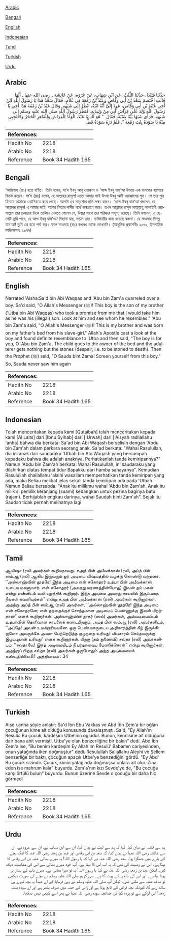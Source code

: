 [Arabic](#arabic)

[Bengali](#bengali)

[English](#english)

[Indonesian](#indonesian)

[Tamil](#tamil)

[Turkish](#turkish)

[Urdu](#urdu)

## Arabic


<div dir="rtl" lang="ar" style={{fontSize:'larger',backgroundColor:'#f8f9fa',padding:20}}>
حَدَّثَنَا قُتَيْبَةُ، حَدَّثَنَا اللَّيْثُ، عَنِ ابْنِ شِهَابٍ، عَنْ عُرْوَةَ، عَنْ عَائِشَةَ ـ رضى الله عنها ـ أَنَّهَا قَالَتِ اخْتَصَمَ سَعْدُ بْنُ أَبِي وَقَّاصٍ وَعَبْدُ بْنُ زَمْعَةَ فِي غُلاَمٍ، فَقَالَ سَعْدٌ هَذَا يَا رَسُولَ اللَّهِ ابْنُ أَخِي عُتْبَةَ بْنِ أَبِي وَقَّاصٍ، عَهِدَ إِلَىَّ أَنَّهُ ابْنُهُ، انْظُرْ إِلَى شَبَهِهِ‏.‏ وَقَالَ عَبْدُ بْنُ زَمْعَةَ هَذَا أَخِي يَا رَسُولَ اللَّهِ وُلِدَ عَلَى فِرَاشِ أَبِي مِنْ وَلِيدَتِهِ‏.‏ فَنَظَرَ رَسُولُ اللَّهِ صلى الله عليه وسلم إِلَى شَبَهِهِ، فَرَأَى شَبَهًا بَيِّنًا بِعُتْبَةَ، فَقَالَ ‏ "‏ هُوَ لَكَ يَا عَبْدُ، الْوَلَدُ لِلْفِرَاشِ وَلِلْعَاهِرِ الْحَجَرُ وَاحْتَجِبِي مِنْهُ يَا سَوْدَةُ بِنْتَ زَمْعَةَ ‏"‏‏.‏ فَلَمْ تَرَهُ سَوْدَةُ قَطُّ‏.‏
</div>
<div style={{backgroundColor:'#f8f9fa',padding:20, marginBottom: 10}}><table> <thead> <tr> <th>References:</th> <th></th> </tr> </thead> <tbody><tr><td>Hadith No</td><td>2218</td></tr><tr><td>Arabic No</td><td>2218</td></tr><tr><td>Reference</td><td>Book 34 Hadith 165</td></tr></tbody></table></div>

## Bengali


<div dir="ltr" lang="bn" style={{fontSize:'larger',backgroundColor:'#f8f9fa',padding:20}}>
‘আয়িশাহ (রাঃ) হতে বর্ণিত। তিনি বলেন, সা‘দ ইবনু আবূ ওয়াক্কাস ও ‘আব্দ ইবনু যাম্‘আ উভয়ে এক বালকের ব্যাপারে বিতর্ক করেন। সা‘দ (রাঃ) বলেন, হে আল্লাহর রাসূল! এতো আমার ভাই উৎবা উবনু আবী ওয়াক্কাসের পুত্র। সে তার পুত্র হিসাবে আমাকে ওয়াসিয়্যত করে গেছে। আপনি ওর সাদৃশ্যের প্রতি লক্ষ্য করুন। ‘আব্দ ইবনু যাম‘আ বললেন, হে আল্লাহর রাসূল! এ আমার ভাই, আমার পিতার দাসীর গর্ভে জন্মগ্রহণ করে। তখন আল্লাহর রাসূল সাল্লাল্লাহু আলাইহি ওয়াসাল্লাম তার চেহারার দিকে তাকিয়ে দেখতে পেলেন যে, উত্বার সাথে তার পরিষ্কার সাদৃশ্য রয়েছে। তিনি বললেন, এ ছেলেটি তুমি পাবে, হে আব্দ ইবনু যাম‘আ! বিছানা যার, সন্তান তার। ব্যভিচারীর জন্য রয়েছে বঞ্চনা। হে সাওদাহ বিনতু যাম‘আ! তুমি এর হতে পর্দা কর। ফলে সাওদাহ (রাঃ) কখনও তাকে দেখেননি। (আধুনিক প্রকাশনীঃ ২০৬১, ইসলামিক ফাউন্ডেশনঃ ২০৭৭)
</div>
<div style={{backgroundColor:'#f8f9fa',padding:20, marginBottom: 10}}><table> <thead> <tr> <th>References:</th> <th></th> </tr> </thead> <tbody><tr><td>Hadith No</td><td>2218</td></tr><tr><td>Arabic No</td><td>2218</td></tr><tr><td>Reference</td><td>Book 34 Hadith 165</td></tr></tbody></table></div>

## English


<div dir="ltr" lang="en" style={{fontSize:'larger',backgroundColor:'#f8f9fa',padding:20}}>
Narrated 'Aisha:Sa'd bin Abi Waqqas and 'Abu bin Zam'a quarreled over a boy. Sa'd said, "O Allah's Messenger (ﷺ)! This boy is the son of my brother ('Utba bin Abi Waqqas) who took a promise from me that I would take him as he was his (illegal) son. Look at him and see whom he resembles." 'Abu bin Zam'a said, "O Allah's Messenger (ﷺ)! This is my brother and was born on my father's bed from his slave-girl." Allah's Apostle cast a look at the boy and found definite resemblance to 'Utba and then said, "The boy is for you, O 'Abu bin Zam'a. The child goes to the owner of the bed and the adulterer gets nothing but the stones (despair, i.e. to be stoned to death). Then the Prophet (ﷺ) said, "O Sauda bint Zama! Screen yourself from this boy." So, Sauda never saw him again
</div>
<div style={{backgroundColor:'#f8f9fa',padding:20, marginBottom: 10}}><table> <thead> <tr> <th>References:</th> <th></th> </tr> </thead> <tbody><tr><td>Hadith No</td><td>2218</td></tr><tr><td>Arabic No</td><td>2218</td></tr><tr><td>Reference</td><td>Book 34 Hadith 165</td></tr></tbody></table></div>

## Indonesian


<div dir="ltr" lang="id" style={{fontSize:'larger',backgroundColor:'#f8f9fa',padding:20}}>
Telah menceritakan kepada kami [Qutaibah] telah menceritakan kepada kami [Al Laits] dari [Ibnu Syihab] dari ['Urwah] dari ['Aisyah radliallahu 'anha] bahwa dia berkata: Sa'ad bin Abi Waqash berselisih dengan 'Abdu bin Zam'ah dalam perkara seorang anak. Sa'ad berkata: "Wahai Rasulullah, dia ini anak dari saudaraku 'Utbah bin Abi Waqash yang bersumpah kepadaku bahwa dia adalah anaknya. Perhatikanlah tanda kemiripannya?" Namun 'Abdu bin Zam'ah berkata: Wahai Rasulullah, ini saudaraku yang dilahirkan diatas tempat tidur Bapakku dari hamba sahayanya". Kemudian Rasulullah shallallahu 'alaihi wasallam memperhatikan tanda kemiripan yang ada, maka Beliau melihat jelas sekali tanda kemiripan ada pada 'Utbah. Namun Beliau bersabda: "Anak itu milikmu wahai 'Abdu bin Zam'ah. Anak itu milik si pemilik keranjang (suami) sedangkan untuk pezina baginya batu (rajam). Berhijablah engkau darinya, wahai Saudah binti Zam'ah". Sejak itu Saudah tidak pernah melihatnya lagi
</div>
<div style={{backgroundColor:'#f8f9fa',padding:20, marginBottom: 10}}><table> <thead> <tr> <th>References:</th> <th></th> </tr> </thead> <tbody><tr><td>Hadith No</td><td>2218</td></tr><tr><td>Arabic No</td><td>2218</td></tr><tr><td>Reference</td><td>Book 34 Hadith 165</td></tr></tbody></table></div>

## Tamil


<div dir="ltr" lang="ta" style={{fontSize:'larger',backgroundColor:'#f8f9fa',padding:20}}>
ஆயிஷா (ரலி அவர்கள் கூறியதாவது: சஅத் பின் அபீவக்காஸ் (ரலி, அப்த் பின் ஸம்ஆ (ரலி) ஆகிய இருவரும் ஓர் அடிமை விஷயத்தில் வழக்கு கொண்டு வந்தனர். ‘‘அல்லாஹ்வின் தூதரே! இந்த அடிமை என் சகோதரர் உத்பா பின் அபீவக்காஸ் உடைய மகனாவார். என் சகோதரர் (அவரது மரணத்தின்போது) இவன் தம் மகன் என்று என்னிடம் வலி யுறுத்திக் கூறினார். இந்த அடிமை அவரது சாயலில் இருப்பதை நீங்கள் கவனியுங்கள்” என்று சஅத் பின் அபீவக்காஸ் (ரலி) அவர்கள் கூறினார்கள். அதற்கு அப்த் பின் ஸம்ஆ (ரலி) அவர்கள், ‘‘அல்லாஹ்வின் தூதரே! இந்த அடிமை என் சகோதரனே; என் தந்தைக்குச் சொந்தமான அடிமைப் பெண்ணுக்கு இவன் பிறந்தான்” எனக் கூறினார்கள். அல்லாஹ்வின் தூதர் (ஸல்) அவர்கள், அவ்வடிமையிடம் உத்பாவின் தெளிவான சாயலைக் கண்டபிறகும், அப்த் பின் ஸம்ஆ (ரலி) அவர்களிடம், ‘‘அப்தே! அவன் உமக்குரியவனே. ஒரு பெண் யாருடைய அதிகாரத்தின் கீழ் இருக்கிறாளோ அவருக்கே அவள் பெற்றெடுத்த குழந்தை உரியது! விபசாரம் செய்தவருக்கு இழப்புதான் உரியது” எனக் கூறினார்கள். பிறகு (தம் துணைவி) சவ்தா (ரலி) அவர்களிடம், ‘‘சவ்தாவே! இந்த அடிமையிடம் நீ பர்தாவைப் பேணிக்கொள்” என்று கூறினார்கள். அதற்குப் பிறகு சவ்தா (ரலி) அவர்கள் ஒருபோதும் அந்த அடிமையைக் கண்டதில்லை.81 அத்தியாயம் : 34
</div>
<div style={{backgroundColor:'#f8f9fa',padding:20, marginBottom: 10}}><table> <thead> <tr> <th>References:</th> <th></th> </tr> </thead> <tbody><tr><td>Hadith No</td><td>2218</td></tr><tr><td>Arabic No</td><td>2218</td></tr><tr><td>Reference</td><td>Book 34 Hadith 165</td></tr></tbody></table></div>

## Turkish


<div dir="ltr" lang="tr" style={{fontSize:'larger',backgroundColor:'#f8f9fa',padding:20}}>
Aişe r.anha şöyle anlatır: Sa'd İbn Ebu Vakkas ve Abd İbn Zem'a bir oğlan çocuğunun kime ait olduğu konusunda davalaşmıştı. Sa'd, "Ey Allah'ın Resulül Bu çocuk, kardeşim Utbe'nin oğludur. Bunun, kendisine ait olduğuna dair bana ahit vermişti. Utbe'ye olan benzerliğine bir bakın" dedi. Abd İbn Zem'a ise, "Bu benim kardeşim Ey Allah'ım Resulü' Babamın cariyesinden, onun yatağında iken doğmuştur" dedi. Resulullah Sallallahu Aleyhi ve Sellem benzerliğe bir baktı, çocuğun apaçık Utbe'ye benzediğini gördü. "Ey Abd' Bu çocuk sizindir. Çocuk, kimin yatağında doğmuşsa onlara ait olur. Zina eden ise mahrum kalır" buyurdu. Zem'a'nın kızı Sevde'ye de, "Bu çocuğa karşı örtülü bulun" buyurdu. Bunun üzerine Sevde o çocuğu bir daha hiç görmedi
</div>
<div style={{backgroundColor:'#f8f9fa',padding:20, marginBottom: 10}}><table> <thead> <tr> <th>References:</th> <th></th> </tr> </thead> <tbody><tr><td>Hadith No</td><td>2218</td></tr><tr><td>Arabic No</td><td>2218</td></tr><tr><td>Reference</td><td>Book 34 Hadith 165</td></tr></tbody></table></div>

## Urdu


<div dir="rtl" lang="ur" style={{fontSize:'larger',backgroundColor:'#f8f9fa',padding:20}}>
ہم سے قتیبہ نے بیان کیا، کہا کہ ہم سے لیث نے بیان کیا، ان سے ابن شہاب نے، ان سے عروہ نے، ان سے عائشہ رضی اللہ عنہا نے بیان کیا، کہ سعد بن ابی وقاص اور عبد بن زمعہ رضی اللہ عنہ کا ایک بچے کے بارے میں جھگڑا ہوا۔ سعد رضی اللہ عنہ نے کہا کہ یا رسول اللہ! یہ میرے بھائی عتبہ بن ابی وقاص کا بیٹا ہے۔ اس نے وصیت کی تھی کہ یہ اب اس کا بیٹا ہے۔ آپ خود میرے بھائی سے اس کی مشابہت دیکھ لیں۔ لیکن عبد بن زمعہ رضی اللہ عنہ نے کہا یا رسول اللہ! یہ تو میرا بھائی ہے۔ میرے باپ کے بستر پر پیدا ہوا ہے۔ اور اس کی باندی کے پیٹ کا ہے۔ نبی کریم صلی اللہ علیہ وسلم نے بچے کی صورت دیکھی تو صاف عتبہ سے ملتی تھی۔ لیکن آپ صلی اللہ علیہ وسلم نے یہی فرمایا کے اے عبد! یہ بچہ تیرے ہی ساتھ رہے گا، کیونکہ بچہ فراش کے تابع ہوتا ہے اور زانی کے حصہ میں صرف پتھر ہے اور اے سودہ بنت زمعہ! اس لڑکے سے تو پردہ کیا کر، چنانچہ سودہ رضی اللہ عنہا نے پھر اسے کبھی نہیں دیکھا۔
</div>
<div style={{backgroundColor:'#f8f9fa',padding:20, marginBottom: 10}}><table> <thead> <tr> <th>References:</th> <th></th> </tr> </thead> <tbody><tr><td>Hadith No</td><td>2218</td></tr><tr><td>Arabic No</td><td>2218</td></tr><tr><td>Reference</td><td>Book 34 Hadith 165</td></tr></tbody></table></div>